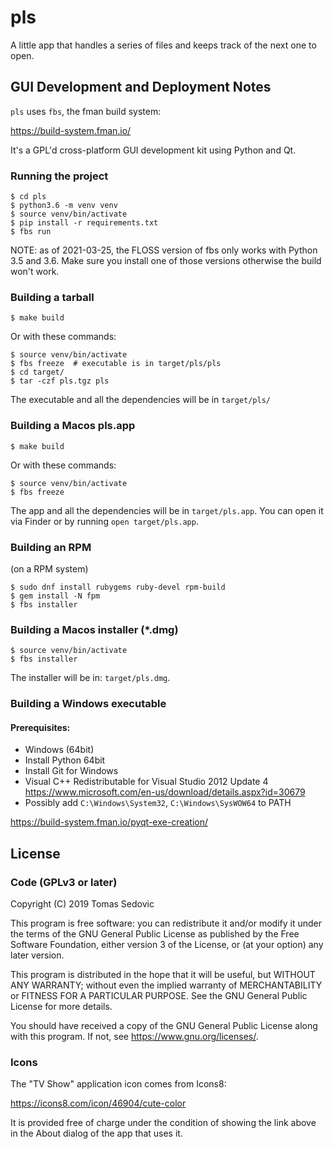 # pls

A little app that handles a series of files and keeps track of the next one to open.

## GUI Development and Deployment Notes

`pls` uses `fbs`, the fman build system:

https://build-system.fman.io/

It's a GPL'd cross-platform GUI development kit using Python and Qt.

### Running the project

    $ cd pls
    $ python3.6 -m venv venv
    $ source venv/bin/activate
    $ pip install -r requirements.txt
    $ fbs run

NOTE: as of 2021-03-25, the FLOSS version of fbs only works with Python 3.5 and
3.6. Make sure you install one of those versions otherwise the build won't work.

### Building a tarball

    $ make build

Or with these commands:

    $ source venv/bin/activate
    $ fbs freeze  # executable is in target/pls/pls
    $ cd target/
    $ tar -czf pls.tgz pls

The executable and all the dependencies will be in `target/pls/`


### Building a Macos pls.app

    $ make build

Or with these commands:

    $ source venv/bin/activate
    $ fbs freeze

The app and all the dependencies will be in `target/pls.app`. You can open it via Finder or by running `open target/pls.app`.


### Building an RPM

(on a RPM system)

    $ sudo dnf install rubygems ruby-devel rpm-build
    $ gem install -N fpm
    $ fbs installer

### Building a Macos installer (*.dmg)

    $ source venv/bin/activate
    $ fbs installer

The installer will be in: `target/pls.dmg`.

### Building a Windows executable

#### Prerequisites:

* Windows (64bit)
* Install Python 64bit
* Install Git for Windows
* Visual C++ Redistributable for Visual Studio 2012 Update 4
  https://www.microsoft.com/en-us/download/details.aspx?id=30679
* Possibly add `C:\Windows\System32`, `C:\Windows\SysWOW64` to PATH

https://build-system.fman.io/pyqt-exe-creation/





## License

### Code (GPLv3 or later)

Copyright (C) 2019  Tomas Sedovic

This program is free software: you can redistribute it and/or modify
it under the terms of the GNU General Public License as published by
the Free Software Foundation, either version 3 of the License, or
(at your option) any later version.

This program is distributed in the hope that it will be useful,
but WITHOUT ANY WARRANTY; without even the implied warranty of
MERCHANTABILITY or FITNESS FOR A PARTICULAR PURPOSE.  See the
GNU General Public License for more details.

You should have received a copy of the GNU General Public License
along with this program.  If not, see <https://www.gnu.org/licenses/>.

### Icons

The "TV Show" application icon comes from Icons8:

https://icons8.com/icon/46904/cute-color

It is provided free of charge under the condition of showing the link above in the About dialog of the app that uses it.
